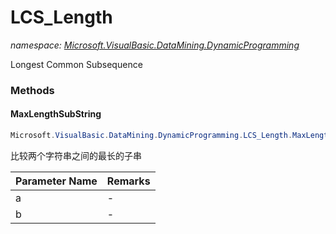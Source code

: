 ﻿# LCS_Length
_namespace: <a href="#" onClick="load('/docs/Microsoft.VisualBasic.DataMining.DynamicProgramming/index.md')">Microsoft.VisualBasic.DataMining.DynamicProgramming</a>_

Longest Common Subsequence



### Methods

#### MaxLengthSubString
```csharp
Microsoft.VisualBasic.DataMining.DynamicProgramming.LCS_Length.MaxLengthSubString(System.String,System.String)
```
比较两个字符串之间的最长的子串

|Parameter Name|Remarks|
|--------------|-------|
|a|-|
|b|-|



